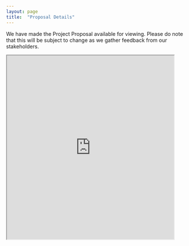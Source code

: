 ```yaml
---
layout: page
title:  "Proposal Details"
---
```


We have made the Project Proposal available for viewing. Please do note that this will be subject to change as we gather feedback from our stakeholders.
<iframe width="90%" height="500px" src="https://docs.google.com/spreadsheets/d/e/2PACX-1vTOW7syVWX7fgpotpa2Jbv0zYmO8sBUAu1241obGrsApLIpWC9kSgu8Z7zjJujm5YAtbT9uD9f8LLMz/pubhtml"></iframe>
